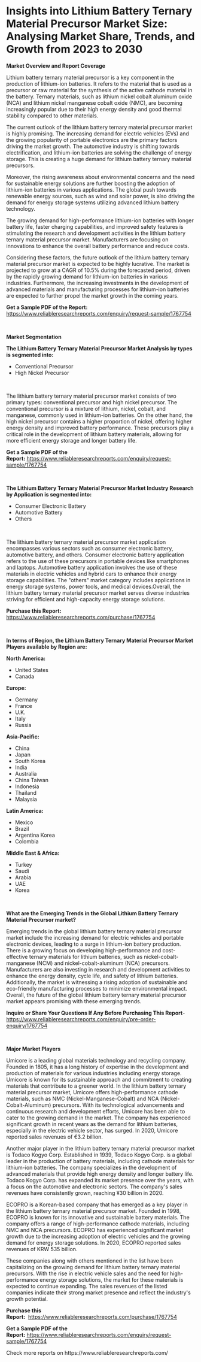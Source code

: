 <p><h1>Insights into Lithium Battery Ternary Material Precursor Market Size: Analysing Market Share, Trends, and Growth from 2023 to 2030</h1></p><p><strong>Market Overview and Report Coverage</strong></p>
<p><p>Lithium battery ternary material precursor is a key component in the production of lithium-ion batteries. It refers to the material that is used as a precursor or raw material for the synthesis of the active cathode material in the battery. Ternary materials, such as lithium nickel cobalt aluminum oxide (NCA) and lithium nickel manganese cobalt oxide (NMC), are becoming increasingly popular due to their high energy density and good thermal stability compared to other materials.</p><p>The current outlook of the lithium battery ternary material precursor market is highly promising. The increasing demand for electric vehicles (EVs) and the growing popularity of portable electronics are the primary factors driving the market growth. The automotive industry is shifting towards electrification, and lithium-ion batteries are solving the challenge of energy storage. This is creating a huge demand for lithium battery ternary material precursors.</p><p>Moreover, the rising awareness about environmental concerns and the need for sustainable energy solutions are further boosting the adoption of lithium-ion batteries in various applications. The global push towards renewable energy sources, such as wind and solar power, is also driving the demand for energy storage systems utilizing advanced lithium battery technology.</p><p>The growing demand for high-performance lithium-ion batteries with longer battery life, faster charging capabilities, and improved safety features is stimulating the research and development activities in the lithium battery ternary material precursor market. Manufacturers are focusing on innovations to enhance the overall battery performance and reduce costs.</p><p>Considering these factors, the future outlook of the lithium battery ternary material precursor market is expected to be highly lucrative. The market is projected to grow at a CAGR of 10.5% during the forecasted period, driven by the rapidly growing demand for lithium-ion batteries in various industries. Furthermore, the increasing investments in the development of advanced materials and manufacturing processes for lithium-ion batteries are expected to further propel the market growth in the coming years.</p></p>
<p><strong>Get a Sample PDF of the Report:</strong> <a href="https://www.reliableresearchreports.com/enquiry/request-sample/1767754">https://www.reliableresearchreports.com/enquiry/request-sample/1767754</a></p>
<p>&nbsp;</p>
<p><strong>Market Segmentation</strong></p>
<p><strong>The Lithium Battery Ternary Material Precursor Market Analysis by types is segmented into:</strong></p>
<p><ul><li>Conventional Precursor</li><li>High Nickel Precursor</li></ul></p>
<p>&nbsp;</p>
<p><p>The lithium battery ternary material precursor market consists of two primary types: conventional precursor and high nickel precursor. The conventional precursor is a mixture of lithium, nickel, cobalt, and manganese, commonly used in lithium-ion batteries. On the other hand, the high nickel precursor contains a higher proportion of nickel, offering higher energy density and improved battery performance. These precursors play a critical role in the development of lithium battery materials, allowing for more efficient energy storage and longer battery life.</p></p>
<p><strong>Get a Sample PDF of the Report:</strong>&nbsp;<a href="https://www.reliableresearchreports.com/enquiry/request-sample/1767754">https://www.reliableresearchreports.com/enquiry/request-sample/1767754</a></p>
<p>&nbsp;</p>
<p><strong>The Lithium Battery Ternary Material Precursor Market Industry Research by Application is segmented into:</strong></p>
<p><ul><li>Consumer Electronic Battery</li><li>Automotive Battery</li><li>Others</li></ul></p>
<p>&nbsp;</p>
<p><p>The lithium battery ternary material precursor market application encompasses various sectors such as consumer electronic battery, automotive battery, and others. Consumer electronic battery application refers to the use of these precursors in portable devices like smartphones and laptops. Automotive battery application involves the use of these materials in electric vehicles and hybrid cars to enhance their energy storage capabilities. The "others" market category includes applications in energy storage systems, power tools, and medical devices.Overall, the lithium battery ternary material precursor market serves diverse industries striving for efficient and high-capacity energy storage solutions.</p></p>
<p><strong>Purchase this Report:</strong>&nbsp; <a href="https://www.reliableresearchreports.com/purchase/1767754">https://www.reliableresearchreports.com/purchase/1767754</a></p>
<p>&nbsp;</p>
<p><strong>In terms of Region, the Lithium Battery Ternary Material Precursor Market Players available by Region are:</strong></p>
<p>
    <p> <strong> North America: </strong>
        <ul>
            <li>United States</li>
            <li>Canada</li>
        </ul>
        </p> 
    <p> <strong> Europe: </strong>
        <ul>
            <li>Germany</li>
            <li>France</li>
            <li>U.K.</li>
            <li>Italy</li>
            <li>Russia</li>
        </ul>
        </p> 
    <p> <strong> Asia-Pacific: </strong>
        <ul>
            <li>China</li>
            <li>Japan</li>
            <li>South Korea</li>
            <li>India</li>
            <li>Australia</li>
            <li>China Taiwan</li>
            <li>Indonesia</li>
            <li>Thailand</li>
            <li>Malaysia</li>
        </ul>
        </p> 
    <p> <strong> Latin America: </strong>
        <ul>
            <li>Mexico</li>
            <li>Brazil</li>
            <li>Argentina Korea</li>
            <li>Colombia</li>
        </ul>
        </p> 
    <p> <strong> Middle East & Africa: </strong>
        <ul>
            <li>Turkey</li>
            <li>Saudi</li>
            <li>Arabia</li>
            <li>UAE</li>
            <li>Korea</li>
        </ul>
    </p>
    </p>
<p>&nbsp;</p>
<p><strong>What are the Emerging Trends in the Global Lithium Battery Ternary Material Precursor market?</strong></p>
<p><p>Emerging trends in the global lithium battery ternary material precursor market include the increasing demand for electric vehicles and portable electronic devices, leading to a surge in lithium-ion battery production. There is a growing focus on developing high-performance and cost-effective ternary materials for lithium batteries, such as nickel-cobalt-manganese (NCM) and nickel-cobalt-aluminum (NCA) precursors. Manufacturers are also investing in research and development activities to enhance the energy density, cycle life, and safety of lithium batteries. Additionally, the market is witnessing a rising adoption of sustainable and eco-friendly manufacturing processes to minimize environmental impact. Overall, the future of the global lithium battery ternary material precursor market appears promising with these emerging trends.</p></p>
<p><strong>Inquire or Share Your Questions If Any Before Purchasing This Report</strong>- <a href="https://www.reliableresearchreports.com/enquiry/pre-order-enquiry/1767754">https://www.reliableresearchreports.com/enquiry/pre-order-enquiry/1767754</a></p>
<p>&nbsp;</p>
<p><strong>Major Market Players</strong></p>
<p><p>Umicore is a leading global materials technology and recycling company. Founded in 1805, it has a long history of expertise in the development and production of materials for various industries including energy storage. Umicore is known for its sustainable approach and commitment to creating materials that contribute to a greener world. In the lithium battery ternary material precursor market, Umicore offers high-performance cathode materials, such as NMC (Nickel-Manganese-Cobalt) and NCA (Nickel-Cobalt-Aluminum) precursors. With its technological advancements and continuous research and development efforts, Umicore has been able to cater to the growing demand in the market. The company has experienced significant growth in recent years as the demand for lithium batteries, especially in the electric vehicle sector, has surged. In 2020, Umicore reported sales revenues of €3.2 billion.</p><p>Another major player in the lithium battery ternary material precursor market is Todaco Kogyo Corp. Established in 1939, Todaco Kogyo Corp. is a global leader in the production of battery materials, including cathode materials for lithium-ion batteries. The company specializes in the development of advanced materials that provide high energy density and longer battery life. Todaco Kogyo Corp. has expanded its market presence over the years, with a focus on the automotive and electronic sectors. The company's sales revenues have consistently grown, reaching ¥30 billion in 2020.</p><p>ECOPRO is a Korean-based company that has emerged as a key player in the lithium battery ternary material precursor market. Founded in 1998, ECOPRO is known for its innovative and sustainable battery materials. The company offers a range of high-performance cathode materials, including NMC and NCA precursors. ECOPRO has experienced significant market growth due to the increasing adoption of electric vehicles and the growing demand for energy storage solutions. In 2020, ECOPRO reported sales revenues of KRW 535 billion.</p><p>These companies along with others mentioned in the list have been capitalizing on the growing demand for lithium battery ternary material precursors. With the rise in electric vehicle sales and the need for high-performance energy storage solutions, the market for these materials is expected to continue expanding. The sales revenues of the listed companies indicate their strong market presence and reflect the industry's growth potential.</p></p>
<p><strong>Purchase this Report:</strong>&nbsp;&nbsp;<a href="https://www.reliableresearchreports.com/purchase/1767754">https://www.reliableresearchreports.com/purchase/1767754</a></p>
<p></p>
<p><strong>Get a Sample PDF of the Report:</strong>&nbsp;<a href="https://www.reliableresearchreports.com/enquiry/request-sample/1767754">https://www.reliableresearchreports.com/enquiry/request-sample/1767754</a></p>
<p>Check more reports on https://www.reliableresearchreports.com/</p>